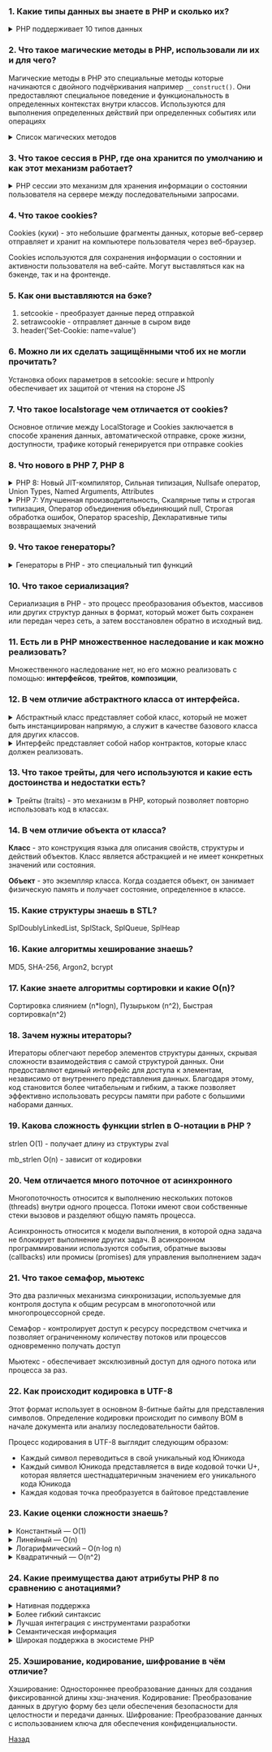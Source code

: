 ### 1. Какие типы данных вы знаете в PHP и сколько их?

<details>
    <summary>PHP поддерживает 10 типов данных</summary>

* Целые числа `integer`: Целые числа без десятичных знаков, например 42, -10, 0.
* Числа с плавающей точкой `float`: Числа с десятичными знаками, например 3.14, -2.5, 0.0.
* Строки `string`: Последовательности символов, заключенные в одинарные или двойные кавычки, например 'Hello', "World".
* Булев тип `boolean`: Логическое значение true или false.
* Массивы `array`: Упорядоченные коллекции элементов, каждый из которых имеет свой индекс или ключ.
* Объекты `object`: Экземпляры классов, содержащие свойства и методы.
* Ресурсы `resource`: Ссылки на внешние ресурсы, такие как файлы или соединения с базами данных.
* `Null`: Особое значение null, которое означает отсутствие значения.
* `Callback/Callable`: Замыкания на функции.
* Псевдотипы `pseudo-types`: Некоторые псевдотипы, такие как `mixed, number, void, iterable, never` которые
  представляют собой специальные категории типов данных или ограничения.

</details>

### 2. Что такое магические методы в PHP, использовали ли их и для чего?

Магические методы в PHP это специальные методы которые начинаются с двойного подчёркивания например `__construct()`.
Они предоставляют специальное поведение и функциональность в определенных контекстах внутри классов.
Используются для выполнения определенных действий при определенных событиях или операциях

<details>
    <summary>Список магических методов</summary>

* `__construct()` Конструктор класса, вызывается при создании нового объекта.
* `__destruct()` Деструктор класса, вызывается при удалении объекта.
* `__get()` Вызывается при чтении недоступного или несуществующего свойства объекта.
* `__set()` Вызывается при записи значения в недоступное или несуществующее свойство объекта.
* `__call()` Вызывается при вызове недоступного или несуществующего метода объекта.
* `__toString()` Вызывается при попытке преобразования объекта в строку.
* `__isset()` Вызывается при проверке наличия недоступного или несуществующего свойства объекта с помощью isset().
* `__unset()` Вызывается при удалении недоступного или несуществующего свойства объекта с помощью unset().

</details>

### 3. Что такое сессия в PHP, где она хранится по умолчанию и как этот механизм работает?

<details>
    <summary>PHP сессии это механизм для хранения информации о состоянии пользователя на сервере между последовательными запросами.</summary>

Механизм работы:

1. Когда пользователь открывает веб-страницу, PHP генерирует уникальный идентификатор сессии, который обычно представлен
   в виде cookie с именем "PHPSESSID".
2. Этот идентификатор используется для связи данных сессии на сервере с конкретным пользователем.
3. По умолчанию данные сессии в PHP хранятся на сервере в виде временных файлов в специальной директории, указанной в
   настройках PHP (обычно в /tmp или другом системном каталоге).
4. Когда пользователь отправляет запрос на сервер, PHP использует идентификатор сессии из cookie или переданного
   параметра запроса для определения соответствующего файла сессии.
5. Затем данные сессии загружаются в специальный массив $_SESSION, который содержит сохраненные переменные и значения,
   связанные с пользователем.
6. После обработки запроса и завершения выполнения скрипта, данные сессии автоматически сохраняются обратно в файл на
   сервере.
7. Каждый раз, когда пользователь делает запрос на сервер, PHP автоматически связывает данные сессии с соответствующим
   идентификатором сессии, обновляет их и возвращает обновленные данные на клиентскую сторону.

Сессии в PHP позволяют сохранять информацию о состоянии пользователя между запросами, что полезно для реализации
авторизации, хранения корзины покупок, персонализации и других сценариев.
</details>

### 4. Что такое cookies?

Cookies (куки) - это небольшие фрагменты данных, которые веб-сервер отправляет и хранит на компьютере пользователя через
веб-браузер.

Cookies используются для сохранения информации о состоянии и активности пользователя на веб-сайте. Могут выставляться как на бэкенде, так и на фронтенде.

### 5. Как они выставляются на бэке?

1. setcookie - преобразует данные перед отправкой
2. setrawcookie - отправляет данные в сыром виде
3. header('Set-Cookie: name=value')

### 6. Можно ли их сделать защищёнными чтоб их не могли прочитать?

Установка обоих параметров в setcookie: secure и httponly обеспечивает их защитой от чтения на стороне JS

### 7. Что такое localstorage чем отличается от cookies?

Основное отличие между LocalStorage и Cookies заключается
в способе хранения данных, автоматической отправке, сроке жизни, доступности, трафике который генерируется при отправке
cookies

### 8. Что нового в PHP 7, PHP 8

<details>
    <summary>PHP 8: Новый JIT-компилятор, Сильная типизация, Nullsafe оператор, Union Types, Named Arguments, Attributes</summary>

1. **Новый JIT-компилятор**: JIT-компилятор преобразует некоторые части кода PHP в машинный код, что ускоряет его
   выполнение.
2. **Сильная типизация**: PHP 8 внедряет более строгую типизацию и вводит поддержку объявления строгих типов для
   аргументов функций и возвращаемых значений.
3. **Nullsafe оператор**: В PHP 8 добавлен оператор "?->", который обеспечивает безопасный доступ к свойствам и методам
   объектов, даже если промежуточные значения равны null.
4. **Union Types**: PHP 8 вводит поддержку объединенных типов, которые позволяют указывать несколько типов для
   переменной, параметра функции или возвращаемого значения. Например, можно указать тип int|string, что означает, что
   переменная может быть либо целым числом, либо строкой.
5. **Named Arguments**: В PHP 8 появилась возможность передавать аргументы функций по имени, что упрощает чтение и
   понимание кода, особенно при работе с функциями с большим количеством аргументов.
6. **Attributes**: PHP 8 представляет атрибуты (Attributes), которые позволяют добавлять метаданные к классам, методам,
   свойствам и другим элементам кода. Атрибуты используются для аннотирования и декларативного описания кода.
7. **Множество других улучшений**: PHP 8 также включает множество других улучшений, таких как улучшенная поддержка
   ошибок и исключений, новые функции стандартной библиотеки, улучшения встроенных функций и многое другое.

</details>

<details>
    <summary>PHP 7: Улучшенная производительность, Скалярные типы и строгая типизация, Оператор объединения объединяющий null, Строгая обработка ошибок, Оператор spaceship, Декларативные типы возвращаемых значений </summary>

1. **Улучшенная производительность**: новый движок Zend Engine 3.0, который значительно улучшает производительность
   выполнения кода.
2. **Скалярные типы и строгая типизация**: PHP 7 вводит возможность объявления скалярных типов (int, float, string,
   bool) для аргументов функций и возвращаемых значений. Это помогает улучшить надежность кода и облегчает обнаружение
   ошибок.
3. **Оператор объединения объединяющий null**: В PHP 7 добавлен оператор объединения объединяющий null (??), который
   позволяет указывать значение по умолчанию, если переменная равна null. Это помогает упростить и сократить код при
   работе с переменными, которые могут быть null.
4. **Строгая обработка ошибок**: PHP 7 включает более строгую обработку ошибок и выбрасывание исключений при выполнении
   операций, которые ранее приводили к неявным предупреждениям или непредсказуемым результатам. Это помогает улучшить
   качество кода и упростить отладку.
5. **Оператор spaceship**: В PHP 7 добавлен оператор spaceship (<=>), который позволяет сравнивать два значения и
   возвращать отрицательное число, ноль или положительное число в зависимости от их отношения. Это упрощает сортировку и
   сравнение значений.
6. **Декларативные типы возвращаемых значений**: PHP 7 вводит возможность указывать типы возвращаемых значений для
   функций и методов. Это помогает улучшить документирование кода и обеспечить соответствие ожидаемых типов.
7. **Синтаксические улучшения**: PHP 7 включает несколько синтаксических улучшений, таких как использование define() для
   констант массивов, сокращенное синтаксиса для объявления массивов и другие мелкие улучшения, которые упрощают и
   улучшают читаемость кода.

</details>

### 9. Что такое генераторы?

<details>
    <summary>Генераторы в PHP - это специальный тип функций</summary>которые позволяют создавать итерируемые объекты для обработки больших наборов данных с низким потреблением памяти.
Они предоставляют удобный способ генерации значений "на лету" без необходимости хранения всех значений в памяти одновременно.

Генераторы в PHP используют ключевое слово yield для возврата значения из функции вместо ключевого слова return. Когда в
функции встречается оператор yield, функция приостанавливает свое выполнение и возвращает значение.
При следующем вызове генератор продолжает свою работу с того места, где остановился.

Генераторы также могут использоваться для ленивой загрузки данных из базы данных или файлов, итерации по рекурсивным
структурам данных и в других ситуациях, где требуется обработка данных порциями.
</details>

### 10. Что такое сериализация?

Сериализация в PHP - это процесс преобразования объектов, массивов или других структур данных в формат, который может
быть сохранен или передан через сеть, а затем восстановлен обратно в исходный вид.

### 11. Есть ли в PHP множественное наследование и как можно реализовать?

Множественного наследование нет, но его можно реализовать с помощью: **интерфейсов**, **трейтов**, **композиции**,

### 12. В чем отличие абстрактного класса от интерфейса.

<details>
    <summary>Абстрактный класс представляет собой класс, который не может быть инстанциирован напрямую, а служит в качестве базового класса для других классов.</summary>
Он может содержать как абстрактные методы, так и конкретные методы, наследовать можно только один класс.

Если нужно предоставить базовый функционал и реализацию методов, а также иметь возможность наследования, то используйте
абстрактный класс.
</details>

<details>
    <summary>Интерфейс представляет собой набор контрактов, которые класс должен реализовать.</summary>
Он не содержит конкретной реализации методов, а только их сигнатуры, может реализовывать на классе несколько интерфейсов, не содержит реализации методов.

Если необходимо только определить контракт и гарантировать реализацию методов в классах, то используйте интерфейс.
</details>

### 13. Что такое трейты, для чего используются и какие есть достоинства и недостатки есть?

<details>
    <summary>Трейты (traits) - это механизм в PHP, который позволяет повторно использовать код в классах.</summary>

Достоинства

1. **Повторное использование кода**
2. **Горизонтальное расширение** (получение функциональности из разных источников)

Недостатки

1. **Зависимость от трейтов** (при изменении в одном месте может привести к непредсказуемым результам)
2. **Возможные конфликты имен**
3. **Сложность отслеживания зависимостей**

</details>

### 14. В чем отличие объекта от класса?

**Класс** - это конструкция языка для описания свойств, структуры и действий объектов. Класс является абстракцией и не
имеет конкретных значений или состояния.

**Объект** - это экземпляр класса. Когда создается объект, он занимает физическую память и получает состояние,
определенное в классе.

### 15. Какие структуры знаешь в STL?

SplDoublyLinkedList, SplStack, SplQueue, SplHeap

### 16. Какие алгоритмы хеширование знаешь?

MD5, SHA-256, Argon2, bcrypt

### 17. Какие знаете алгоритмы сортировки и какие O(n)?

Сортировка слиянием (n*logn), Пузырьком (n^2), Быстрая сортировка(n^2)

### 18. Зачем нужны итераторы?

Итераторы облегчают перебор элементов структуры данных, скрывая сложности взаимодействия с самой структурой данных.
Они предоставляют единый интерфейс для доступа к элементам, независимо от внутреннего представления данных.
Благодаря этому, код становится более читабельным и гибким, а также позволяет эффективно использовать ресурсы памяти при
работе с большими наборами данных.

### 19. Какова сложность функции strlen в О-нотации в PHP ?

strlen O(1) - получает длину из структуры zval

mb_strlen O(n) - зависит от кодировки

### 20. Чем отличается много поточное от асинхронного

Многопоточность относится к выполнению нескольких потоков (threads) внутри одного процесса.
Потоки имеют свои собственные стеки вызовов и разделяют общую память процесса.

Асинхронность относится к модели выполнения, в которой одна задача не блокирует выполнение других задач.
В асинхронном программировании используются события, обратные вызовы (callbacks) или промисы (promises) для управления выполнением задач

### 21. Что такое семафор, мьютекс

Это два различных механизма синхронизации, используемые для контроля доступа к общим ресурсам в многопоточной или многопроцессорной среде.

Cемафор - контролирует доступ к ресурсу посредством счетчика и позволяет ограниченному количеству потоков или процессов одновременно получать доступ

Мьютекс - обеспечивает эксклюзивный доступ для одного потока или процесса за раз.

### 22. Как происходит кодировка в UTF-8

Этот формат использует в основном 8-битные байты для представления символов.
Определение кодировки происходит по символу BOM в начале документа или анализу последовательности байтов.

Процесс кодирования в UTF-8 выглядит следующим образом:

- Каждый символ переводиться в свой уникальный код Юникода
- Каждый символ Юникода представляется в виде кодовой точки U+, которая является шестнадцатеричным значением его уникального кода Юникода
- Каждая кодовая точка преобразуется в байтовое представление

### 23. Какие оценки сложности знаешь?

<details>
    <summary>Константный — O(1)</summary>
Порядок роста O(1) означает, что вычислительная сложность алгоритма не зависит от размера входных данных. 
Следует помнить, однако, что единица в формуле не значит, что алгоритм выполняется за одну операцию или требует очень мало времени.
</details>

<details>
    <summary>Линейный — O(n)</summary>
Порядок роста O(n) означает, что сложность алгоритма линейно растет с увеличением входного массива.
Такие алгоритмы легко узнать по наличию цикла по каждому элементу входного массива.
</details>

<details>
    <summary>Логарифмический – O(n·log n)</summary>
Порядок роста O(n·log n) означает, что время выполнения алгоритма растет логарифмически с увеличением размера входного массива.
Большинство алгоритмов, работающих по принципу «деления пополам», имеют логарифмическую сложность.
</details>

<details>
    <summary>Квадратичный — O(n^2)</summary>
Время работы алгоритма с порядком роста O(n^2) зависит от квадрата размера входного массива.
Проблема в том, что они плохо масштабируются.
</details>

### 24. Какие преимущества дают атрибуты PHP 8 по сравнению с анотациями?

<details>
    <summary>Нативная поддержка</summary>
Поддерживаются непосредственно интерпретатором не требуют использования сторонних фреймворков или библиотек.
</details>

<details>
    <summary>Более гибкий синтаксис</summary>
Можно определять свои собственные классы атрибутов с определенными методами и свойствами, что дает больше возможностей для метапрограммирования и изменения поведения кода.
</details>

<details>
    <summary>Лучшая интеграция с инструментами разработки</summary>
Атрибуты легко читаются и обрабатываются инструментами разработки и анализа кода.
</details>

<details>
    <summary>Семантическая информация</summary>
Позволяют добавлять семантическую информацию к коду, что может быть полезно для документирования и понимания его назначения и использования. 
Например, вы можете добавить атрибуты, указывающие на типы аргументов метода, возможные исключения или другие сведения, которые помогут разработчикам понять, как использовать ваш код.
</details>

<details>
    <summary>Широкая поддержка в экосистеме PHP</summary>
Это означает, что вы можете использовать атрибуты в своих проектах и быть уверенными в их совместимости и поддержке в различных контекстах.
</details>

### 25. Хэширование, кодирование, шифрование в чём отличие?

Хэширование: Одностороннее преобразование данных для создания фиксированной длины хэш-значения.
Кодирование: Преобразование данных в другую форму без цели обеспечения безопасности для целостности и передачи данных.
Шифрование: Преобразование данных с использованием ключа для обеспечения конфиденциальности.

[Назад](../../README.md)